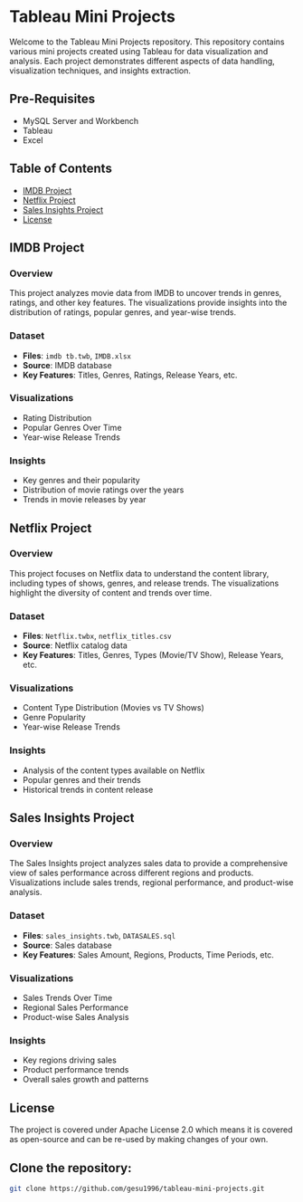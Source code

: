 # Tableau Mini Projects

Welcome to the Tableau Mini Projects repository. This repository contains various mini projects created using Tableau for data visualization and analysis. Each project demonstrates different aspects of data handling, visualization techniques, and insights extraction.

## Pre-Requisites
- MySQL Server and Workbench
- Tableau
- Excel

## Table of Contents

- [IMDB Project](#imdb-project)
- [Netflix Project](#netflix-project)
- [Sales Insights Project](#sales-insights-project)
- [License](#license)

## IMDB Project

### Overview
This project analyzes movie data from IMDB to uncover trends in genres, ratings, and other key features. The visualizations provide insights into the distribution of ratings, popular genres, and year-wise trends.

### Dataset
- **Files**: `imdb tb.twb`, `IMDB.xlsx`
- **Source**: IMDB database
- **Key Features**: Titles, Genres, Ratings, Release Years, etc.

### Visualizations
- Rating Distribution
- Popular Genres Over Time
- Year-wise Release Trends

### Insights
- Key genres and their popularity
- Distribution of movie ratings over the years
- Trends in movie releases by year

## Netflix Project

### Overview
This project focuses on Netflix data to understand the content library, including types of shows, genres, and release trends. The visualizations highlight the diversity of content and trends over time.

### Dataset
- **Files**: `Netflix.twbx`, `netflix_titles.csv`
- **Source**: Netflix catalog data
- **Key Features**: Titles, Genres, Types (Movie/TV Show), Release Years, etc.

### Visualizations
- Content Type Distribution (Movies vs TV Shows)
- Genre Popularity
- Year-wise Release Trends

### Insights
- Analysis of the content types available on Netflix
- Popular genres and their trends
- Historical trends in content release

## Sales Insights Project

### Overview
The Sales Insights project analyzes sales data to provide a comprehensive view of sales performance across different regions and products. Visualizations include sales trends, regional performance, and product-wise analysis.

### Dataset
- **Files**: `sales_insights.twb`, `DATASALES.sql`
- **Source**: Sales database
- **Key Features**: Sales Amount, Regions, Products, Time Periods, etc.

### Visualizations
- Sales Trends Over Time
- Regional Sales Performance
- Product-wise Sales Analysis

### Insights
- Key regions driving sales
- Product performance trends
- Overall sales growth and patterns

## License
The project is covered under Apache License 2.0 which means it is covered as open-source and can be re-used by making changes of your own.


## Clone the repository:
   
   ```bash
   git clone https://github.com/gesu1996/tableau-mini-projects.git
